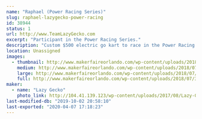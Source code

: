 ```yaml
---
name: "Raphael (Power Racing Series)"
slug: raphael-lazygecko-power-racing
id: 38944
status: 1
url: http://www.TeamLazyGecko.com
excerpt: "Participant in the Power Racing Series."
description: "Custom $500 electric go kart to race in the Power Racing Series."
location: Unassigned
images:
  - thumbnail: http://www.makerfaireorlando.com/wp-content/uploads/2018/07/33922686_1427950240683158_6518636559955132416_o.jpg
    medium: http://www.makerfaireorlando.com/wp-content/uploads/2018/07/33922686_1427950240683158_6518636559955132416_o.jpg
    large: http://www.makerfaireorlando.com/wp-content/uploads/2018/07/33922686_1427950240683158_6518636559955132416_o.jpg
    full: http://www.makerfaireorlando.com/wp-content/uploads/2018/07/33922686_1427950240683158_6518636559955132416_o.jpg
maker:
  - name: "Lazy Gecko"
    photo_link: http://104.41.139.123/wp-content/uploads/2017/08/Lazy-Gecko-Solid-Vintage7.7-799x1024.png
last-modified-db: "2019-10-02 20:58:10"
last-exported: "2020-04-07 17:18:23"
---
```

